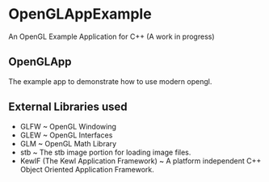 # OpenGLAppExample
An OpenGL Example Application for C++ (A work in progress)

## OpenGLApp
The example app to demonstrate how to use modern opengl.

## External Libraries used
- GLFW
    ~ OpenGL Windowing
- GLEW
    ~ OpenGL Interfaces
- GLM
    ~ OpenGL Math Library
- stb
    ~ The stb image portion for loading image files.
- KewlF (The Kewl Application Framework)
    ~ A platform independent C++ Object Oriented Application Framework.

